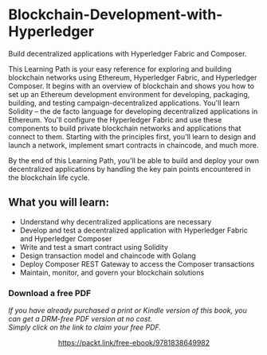 # Blockchain-Development-with-Hyperledger
Build decentralized applications with Hyperledger Fabric and Composer.

This Learning Path is your easy reference for exploring and building blockchain networks using Ethereum, Hyperledger Fabric, and Hyperledger Composer.  It begins with an overview of blockchain and shows you how to set up an Ethereum development environment for developing, packaging, building, and testing campaign-decentralized applications. You'll learn Solidity – the de facto language for developing decentralized applications in Ethereum. You'll configure the Hyperledger Fabric and use these components to build private blockchain networks and applications that connect to them. Starting with the principles first, you'll learn to design and launch a network, implement smart contracts in chaincode, and much more.

By the end of this Learning Path, you'll be able to build and deploy your own decentralized applications by handling the key pain points encountered in the blockchain life cycle.


## What you will learn:
* Understand why decentralized applications are necessary
* Develop and test a decentralized application with Hyperledger Fabric and Hyperledger Composer
* Write and test a smart contract using Solidity
* Design transaction model and chaincode with Golang
* Deploy Composer REST Gateway to access the Composer transactions
* Maintain, monitor, and govern your blockchain solutions

### Download a free PDF

 <i>If you have already purchased a print or Kindle version of this book, you can get a DRM-free PDF version at no cost.<br>Simply click on the link to claim your free PDF.</i>
<p align="center"> <a href="https://packt.link/free-ebook/9781838649982">https://packt.link/free-ebook/9781838649982 </a> </p>